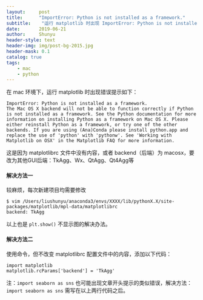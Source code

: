 ```yaml
---
layout:     post
title:      "ImportError: Python is not installed as a framework."
subtitle:    "运行 matplotlib 时出现 ImportError: Python is not installed as a framework."
date:       2019-06-21
author:     Shunyu
header-style: text
header-img: img/post-bg-2015.jpg
header-mask: 0.1
catalog: true
tags:
    - mac
	- python
---
```




在 mac 环境下，运行 matplotlib 时出现错误提示如下：

```
ImportError: Python is not installed as a framework.
The Mac OS X backend will not be able to function correctly if Python is not installed as a framework. See the Python documentation for more information on installing Python as a framework on Mac OS X. Please either reinstall Python as a framework, or try one of the other backends. If you are using (Ana)Conda please install python.app and replace the use of 'python' with 'pythonw'. See 'Working with Matplotlib on OSX' in the Matplotlib FAQ for more information.
```

这是因为 matplotlibrc 文件中没有内容，或者 backend（后端）为 macosx，要改为其他GUI后端：TkAgg、Wx、QtAgg、Qt4Agg等



#### 解决方法一

较麻烦，每次新建项目均需要修改

```
$ vim /Users/liushunyu/anaconda3/envs/XXXX/lib/pythonX.X/site-packages/matplotlib/mpl-data/matplotlibrc
backend: TkAgg
```

以上也是 `plt.show()` 不显示图的解决办法。



#### 解决方法二

使用命令，但不改变 matplotlibrc 配置文件中的内容，添加以下代码：

```
import matplotlib
matplotlib.rcParams['backend'] = 'TkAgg'
```

注：`import seaborn as sns` 也可能出现文章开头提示的类似错误，解决方法：`import seaborn as sns` 需写在以上两行代码之后。